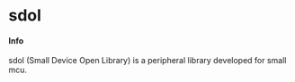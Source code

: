 # sdol

#### Info
sdol (Small Device Open Library) is a peripheral library developed for small mcu.
